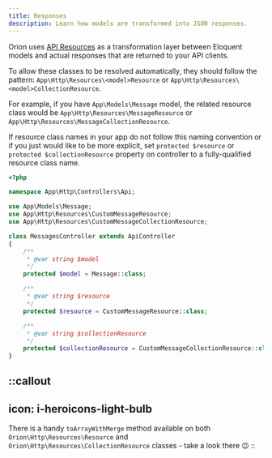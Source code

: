 ```yaml
---
title: Responses
description: Learn how models are transformed into JSON responses.
---
```


Orion uses [API Resources](https://laravel.com/docs/master/eloquent-resources) as a transformation layer between Eloquent models and actual responses that are returned to your API clients.

To allow these classes to be resolved automatically, they should follow the pattern: `App\Http\Resources\<model>Resource` or `App\Http\Resources\<model>CollectionResource`.

For example, if you have `App\Models\Message` model, the related resource class would be `App\Http\Resources\MessageResource` or `App\Http\Resources\MessageCollectionResource`.

If resource class names in your app do not follow this naming convention or if you just would like to be more explicit, set `protected $resource` or `protected $collectionResource` property on controller to a fully-qualified resource class name.

```php
<?php

namespace App\Http\Controllers\Api;

use App\Models\Message;
use App\Http\Resources\CustomMessageResource;
use App\Http\Resources\CustomMessageCollectionResource;

class MessagesController extends ApiController
{
    /**
     * @var string $model
     */
    protected $model = Message::class;

    /**
     * @var string $resource
     */
    protected $resource = CustomMessageResource::class;

    /**
     * @var string $collectionResource
     */
    protected $collectionResource = CustomMessageCollectionResource::class;
}
```

::callout
---
icon: i-heroicons-light-bulb
---
There is a handy `toArrayWithMerge` method available on both `Orion\Http\Resources\Resource` and `Orion\Http\Resources\CollectionResource` classes - take a look there :wink:
::
